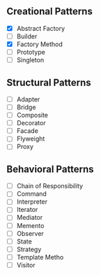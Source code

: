 ## **Creational Patterns**

- [x] Abstract Factory 
- [ ] Builder
- [x] Factory Method
- [ ] Prototype
- [ ] Singleton

## **Structural Patterns**

- [ ] Adapter
- [ ] Bridge
- [ ] Composite
- [ ] Decorator
- [ ] Facade
- [ ] Flyweight
- [ ] Proxy

## **Behavioral Patterns**

- [ ] Chain of Responsibility
- [ ] Command
- [ ] Interpreter
- [ ] Iterator
- [ ] Mediator
- [ ] Memento
- [ ] Observer
- [ ] State
- [ ] Strategy
- [ ] Template Metho
- [ ] Visitor